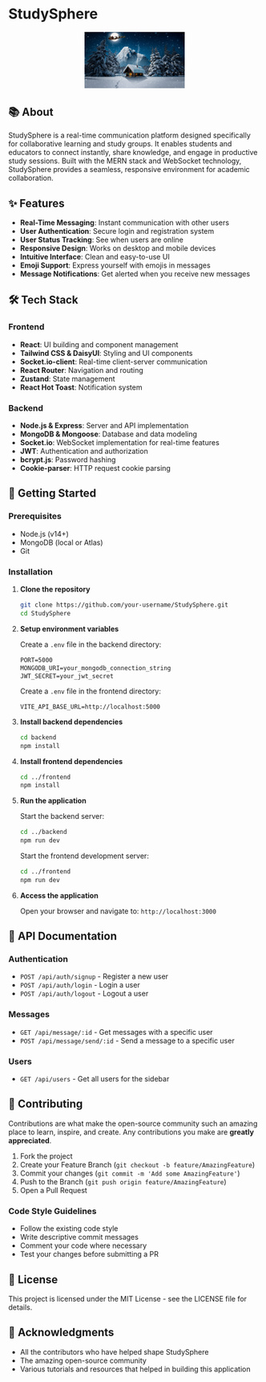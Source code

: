 # StudySphere

<p align="center">
  <img src="frontend/public/bg.png" alt="StudySphere Logo" width="200"/>
</p>

## 📚 About

StudySphere is a real-time communication platform designed specifically for collaborative learning and study groups. It enables students and educators to connect instantly, share knowledge, and engage in productive study sessions. Built with the MERN stack and WebSocket technology, StudySphere provides a seamless, responsive environment for academic collaboration.

## ✨ Features

- **Real-Time Messaging**: Instant communication with other users
- **User Authentication**: Secure login and registration system
- **User Status Tracking**: See when users are online
- **Responsive Design**: Works on desktop and mobile devices
- **Intuitive Interface**: Clean and easy-to-use UI
- **Emoji Support**: Express yourself with emojis in messages
- **Message Notifications**: Get alerted when you receive new messages

## 🛠️ Tech Stack

### Frontend
- **React**: UI building and component management
- **Tailwind CSS & DaisyUI**: Styling and UI components
- **Socket.io-client**: Real-time client-server communication
- **React Router**: Navigation and routing
- **Zustand**: State management
- **React Hot Toast**: Notification system

### Backend
- **Node.js & Express**: Server and API implementation
- **MongoDB & Mongoose**: Database and data modeling
- **Socket.io**: WebSocket implementation for real-time features
- **JWT**: Authentication and authorization
- **bcrypt.js**: Password hashing
- **Cookie-parser**: HTTP request cookie parsing

## 🚀 Getting Started

### Prerequisites
- Node.js (v14+)
- MongoDB (local or Atlas)
- Git

### Installation

1. **Clone the repository**
   ```bash
   git clone https://github.com/your-username/StudySphere.git
   cd StudySphere
   ```

2. **Setup environment variables**

   Create a `.env` file in the backend directory:
   ```
   PORT=5000
   MONGODB_URI=your_mongodb_connection_string
   JWT_SECRET=your_jwt_secret
   ```

   Create a `.env` file in the frontend directory:
   ```
   VITE_API_BASE_URL=http://localhost:5000
   ```

3. **Install backend dependencies**
   ```bash
   cd backend
   npm install
   ```

4. **Install frontend dependencies**
   ```bash
   cd ../frontend
   npm install
   ```

5. **Run the application**

   Start the backend server:
   ```bash
   cd ../backend
   npm run dev
   ```

   Start the frontend development server:
   ```bash
   cd ../frontend
   npm run dev
   ```

6. **Access the application**
   
   Open your browser and navigate to: `http://localhost:3000`

## 📝 API Documentation

### Authentication
- `POST /api/auth/signup` - Register a new user
- `POST /api/auth/login` - Login a user
- `POST /api/auth/logout` - Logout a user

### Messages
- `GET /api/message/:id` - Get messages with a specific user
- `POST /api/message/send/:id` - Send a message to a specific user

### Users
- `GET /api/users` - Get all users for the sidebar

## 🤝 Contributing

Contributions are what make the open-source community such an amazing place to learn, inspire, and create. Any contributions you make are **greatly appreciated**.

1. Fork the project
2. Create your Feature Branch (`git checkout -b feature/AmazingFeature`)
3. Commit your changes (`git commit -m 'Add some AmazingFeature'`)
4. Push to the Branch (`git push origin feature/AmazingFeature`)
5. Open a Pull Request

### Code Style Guidelines
- Follow the existing code style
- Write descriptive commit messages
- Comment your code where necessary
- Test your changes before submitting a PR

## 📄 License

This project is licensed under the MIT License - see the LICENSE file for details.

## 🙏 Acknowledgments

- All the contributors who have helped shape StudySphere
- The amazing open-source community
- Various tutorials and resources that helped in building this application
